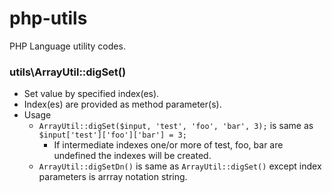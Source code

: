 # php-utils
PHP Language utility codes.

### utils\ArrayUtil::digSet()
- Set value by specified index(es).
- Index(es) are provided as method parameter(s).
- Usage
    - `ArrayUtil::digSet($input, 'test', 'foo', 'bar', 3);` is same as `$input['test']['foo']['bar'] = 3;`
        - If intermediate indexes one/or more of test, foo, bar are undefined the indexes will be created.
    - `ArrayUtil::digSetDn()` is same as `ArrayUtil::digSet()` except index parameters is arrray notation string.
